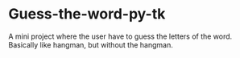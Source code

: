 # Guess-the-word-py-tk
A mini project where the user have to guess the letters of the word. Basically like hangman, but without the hangman.
